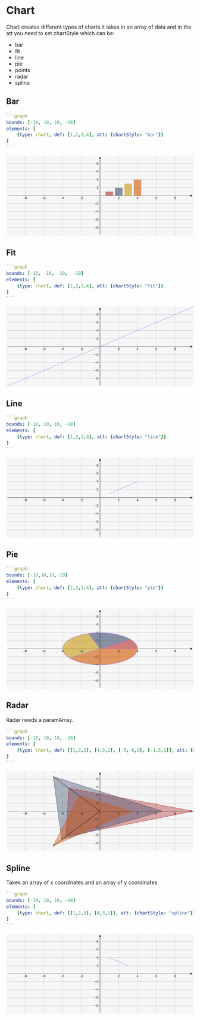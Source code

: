 # Chart

Chart creates different types of charts it takes in an array of data and in the att you need to set chartStyle which can be:
* bar
* fit
* line
* pie
* points
* radar
* spline

## Bar

````yaml
```graph
bounds: [-10, 10, 10, -10]
elements: [
	{type: chart, def: [1,2,3,4], att: {chartStyle: "bar"}}
]
```
````

![chartBar](../../imgs/Chart-graph-1.png)

## Fit

````yaml
```graph
bounds: [-10,  10,  10,  -10]
elements: [
	{type: chart, def: [1,2,3,4], att: {chartStyle: "fit"}}
]
```
````

![chartFit](../../imgs/Chart-graph-2.png)

## Line

````yaml
```graph
bounds: [-10, 10, 10, -10]
elements: [
	{type: chart, def: [1,2,3,4], att: {chartStyle: "line"}}
]
```
````

![chartLine](../../imgs/Chart-graph-3.png)

## Pie

````yaml
```graph
bounds: [-10,10,10,-10]
elements: [
	{type: chart, def: [1,2,3,4], att: {chartStyle: "pie"}}
]
```
````

![chartPie](../../imgs/Chart-graph-4.png)

## Radar

Radar needs a paramArray.

````yaml
```graph
bounds: [-10, 10, 10, -10]
elements: [
	{type: chart, def: [[1,2,3], [4,3,2], [-5,-6,0], [-1,5,1]], att: {chartStyle: "radar", paramArray: ["x", "y", "z"]}}
]
```
````

![chartRadar](../../imgs/Chart-graph-6.png)

## Spline

Takes an array of x coordinates and an array of y coordinates

````yaml
```graph
bounds: [-10, 10, 10, -10]
elements: [
	{type: chart, def: [[1,2,3], [4,3,2]], att: {chartStyle: "spline"}}
]
```
````

![chartSpline](../../imgs/Chart-graph-7.png)

